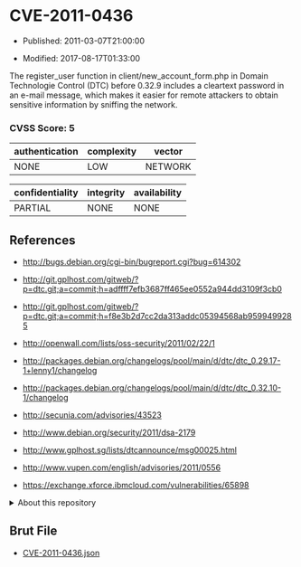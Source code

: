 # CVE-2011-0436

- Published: 2011-03-07T21:00:00

- Modified: 2017-08-17T01:33:00

The register_user function in client/new_account_form.php in Domain Technologie Control (DTC) before 0.32.9 includes a cleartext password in an e-mail message, which makes it easier for remote attackers to obtain sensitive information by sniffing the network.

### CVSS Score: **5**

| authentication | complexity | vector |
| --- | --- | --- |
| NONE | LOW | NETWORK |

| confidentiality | integrity | availability |
| --- | --- | --- |
| PARTIAL | NONE | NONE |

## References

* http://bugs.debian.org/cgi-bin/bugreport.cgi?bug=614302

* http://git.gplhost.com/gitweb/?p=dtc.git;a=commit;h=adffff7efb3687ff465ee0552a944dd3109f3cb0

* http://git.gplhost.com/gitweb/?p=dtc.git;a=commit;h=f8e3b2d7cc2da313addc05394568ab9599499285

* http://openwall.com/lists/oss-security/2011/02/22/1

* http://packages.debian.org/changelogs/pool/main/d/dtc/dtc_0.29.17-1+lenny1/changelog

* http://packages.debian.org/changelogs/pool/main/d/dtc/dtc_0.32.10-1/changelog

* http://secunia.com/advisories/43523

* http://www.debian.org/security/2011/dsa-2179

* http://www.gplhost.sg/lists/dtcannounce/msg00025.html

* http://www.vupen.com/english/advisories/2011/0556

* https://exchange.xforce.ibmcloud.com/vulnerabilities/65898

<details>
<summary>About this repository</summary> 

  This repository is part of the project [Live Hack CVE](https://github.com/Live-Hack-CVE). Main website can be found [www.live-hack.org](https://www.live-hack.org) 
  
  Made by [Sn0wAlice](https://github.com/Sn0wAlice) for the people that care about security and need to have a feed of the latest CVEs. Hope you enjoy it, don't forget to star the repo and follow me on [Twitter](https://twitter.com/Sn0wAlice) and [Github](https://github.com/Sn0wAlice). And that is my [personnal website](https://www.alice-snow.me/)

  - [Home Page](https://github.com/Live-Hack-CVE)
  - [Framework](https://github.com/Live-Hack-CVE/cve-framework)
  - [CVE database](https://github.com/Live-Hack-CVE/full_database)
  - [Changelog](https://github.com/Live-Hack-CVE/Changelog)
</details>

## Brut File

* [CVE-2011-0436.json](https://raw.githubusercontent.com/Live-Hack-CVE/full_database/main/cves/2011/CVE-2011-0436.json)

